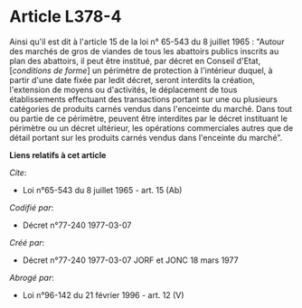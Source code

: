 # Article L378-4

Ainsi qu'il est dit à l'article 15 de la loi n° 65-543 du 8 juillet 1965 : "Autour des marchés de gros de viandes de tous les
abattoirs publics inscrits au plan des abattoirs, il peut être institué, par décret en Conseil d'Etat, [*conditions de
forme*] un périmètre de protection à l'intérieur duquel, à partir d'une date fixée par ledit décret, seront interdits la
création, l'extension de moyens ou d'activités, le déplacement de tous établissements effectuant des transactions portant sur
une ou plusieurs catégories de produits carnés vendus dans l'enceinte du marché. Dans tout ou partie de ce périmètre, peuvent
être interdites par le décret instituant le périmètre ou un décret ultérieur, les opérations commerciales autres que de
détail portant sur les produits carnés vendus dans l'enceinte du marché".

**Liens relatifs à cet article**

_Cite_:

  - Loi n°65-543 du 8 juillet 1965 - art. 15 (Ab)

_Codifié par_:

  - Décret n°77-240 1977-03-07

_Créé par_:

  - Décret n°77-240 1977-03-07 JORF et JONC 18 mars 1977

_Abrogé par_:

  - Loi n°96-142 du 21 février 1996 - art. 12 (V)
